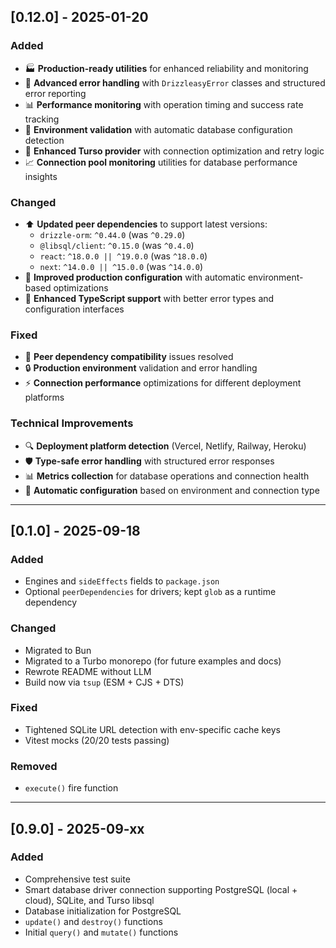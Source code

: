 ## [0.12.0] - 2025-01-20

### Added

- 🏭 **Production-ready utilities** for enhanced reliability and monitoring
- 🚨 **Advanced error handling** with `DrizzleasyError` classes and structured error reporting
- 📊 **Performance monitoring** with operation timing and success rate tracking
- 🔧 **Environment validation** with automatic database configuration detection
- 🔄 **Enhanced Turso provider** with connection optimization and retry logic
- 📈 **Connection pool monitoring** utilities for database performance insights

### Changed

- ⬆️ **Updated peer dependencies** to support latest versions:
  - `drizzle-orm`: `^0.44.0` (was `^0.29.0`)
  - `@libsql/client`: `^0.15.0` (was `^0.4.0`)
  - `react`: `^18.0.0 || ^19.0.0` (was `^18.0.0`)
  - `next`: `^14.0.0 || ^15.0.0` (was `^14.0.0`)
- 🔧 **Improved production configuration** with automatic environment-based optimizations
- 📝 **Enhanced TypeScript support** with better error types and configuration interfaces

### Fixed

- 🐛 **Peer dependency compatibility** issues resolved
- 🔒 **Production environment** validation and error handling
- ⚡ **Connection performance** optimizations for different deployment platforms

### Technical Improvements

- 🔍 **Deployment platform detection** (Vercel, Netlify, Railway, Heroku)
- 🛡️ **Type-safe error handling** with structured error responses
- 📊 **Metrics collection** for database operations and connection health
- 🔧 **Automatic configuration** based on environment and connection type

---

## [0.1.0] - 2025-09-18

### Added

- Engines and `sideEffects` fields to `package.json`
- Optional `peerDependencies` for drivers; kept `glob` as a runtime dependency

### Changed

- Migrated to Bun
- Migrated to a Turbo monorepo (for future examples and docs)
- Rewrote README without LLM
- Build now via `tsup` (ESM + CJS + DTS)

### Fixed

- Tightened SQLite URL detection with env-specific cache keys
- Vitest mocks (20/20 tests passing)

### Removed

- `execute()` fire function

---

## [0.9.0] - 2025-09-xx

### Added

- Comprehensive test suite
- Smart database driver connection supporting PostgreSQL (local + cloud), SQLite, and Turso libsql
- Database initialization for PostgreSQL
- `update()` and `destroy()` functions
- Initial `query()` and `mutate()` functions
